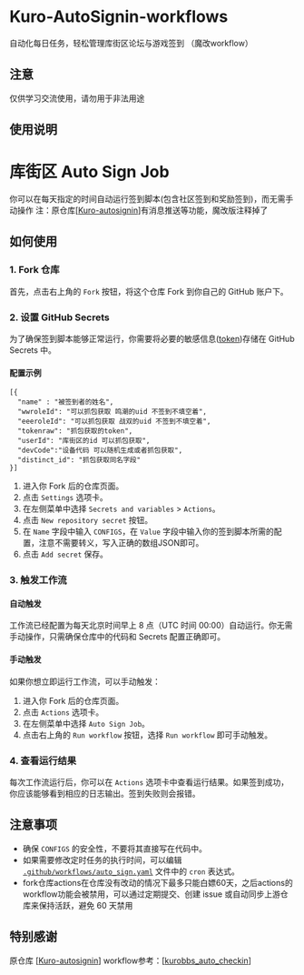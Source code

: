 # Kuro-AutoSignin-workflows

自动化每日任务，轻松管理库街区论坛与游戏签到 （魔改workflow）

## 注意

仅供学习交流使用，请勿用于非法用途

## 使用说明
# 库街区 Auto Sign Job

你可以在每天指定的时间自动运行签到脚本(包含社区签到和奖励签到)，而无需手动操作
注：原仓库[[Kuro-autosignin](https://github.com/mxyooR/Kuro-autosignin)]有消息推送等功能，魔改版注释掉了

## 如何使用

### 1. Fork 仓库

首先，点击右上角的 `Fork` 按钮，将这个仓库 Fork 到你自己的 GitHub 账户下。

### 2. 设置 GitHub Secrets

为了确保签到脚本能够正常运行，你需要将必要的敏感信息([token](https://blog.tomys.top/2023-07/kuro-token/))存储在 GitHub
Secrets 中。

#### 配置示例
```
[{
  "name" : "被签到者的姓名",
  "wwroleId": "可以抓包获取 鸣潮的uid 不签到不填空着",
  "eeeroleId": "可以抓包获取 战双的uid 不签到不填空着",
  "tokenraw": "抓包获取的token",
  "userId": "库街区的id 可以抓包获取",
  "devCode":"设备代码 可以随机生成或者抓包获取",
  "distinct_id": "抓包获取同名字段"
}]
```

1. 进入你 Fork 后的仓库页面。
2. 点击 `Settings` 选项卡。
3. 在左侧菜单中选择 `Secrets and variables` > `Actions`。
4. 点击 `New repository secret` 按钮。
5. 在 `Name` 字段中输入 `CONFIGS`，在 `Value` 字段中输入你的签到脚本所需的配置，注意不需要转义，写入正确的数组JSON即可。
6. 点击 `Add secret` 保存。

### 3. 触发工作流

#### 自动触发

工作流已经配置为每天北京时间早上 8 点（UTC 时间 00:00）自动运行。你无需手动操作，只需确保仓库中的代码和 Secrets 配置正确即可。

#### 手动触发

如果你想立即运行工作流，可以手动触发：

1. 进入你 Fork 后的仓库页面。
2. 点击 `Actions` 选项卡。
3. 在左侧菜单中选择 `Auto Sign Job`。
4. 点击右上角的 `Run workflow` 按钮，选择 `Run workflow` 即可手动触发。

### 4. 查看运行结果

每次工作流运行后，你可以在 `Actions` 选项卡中查看运行结果。如果签到成功，你应该能够看到相应的日志输出。签到失败则会报错。

## 注意事项

- 确保 `CONFIGS` 的安全性，不要将其直接写在代码中。
- 如果需要修改定时任务的执行时间，可以编辑 [`.github/workflows/auto_sign.yaml`](.github/workflows/auto_checkin.yaml) 文件中的
  `cron` 表达式。
- fork仓库actions在仓库没有改动的情况下最多只能白嫖60天，之后actions的workflow功能会被禁用，可以通过定期提交、创建 issue 或自动同步上游仓库来保持活跃，避免 60 天禁用

## 特别感谢

原仓库 [[Kuro-autosignin](https://github.com/mxyooR/Kuro-autosignin)]
workflow参考：[[kurobbs_auto_checkin](https://github.com/leeezep/kurobbs_auto_checkin)]
